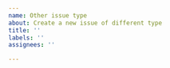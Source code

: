 ```yaml
---
name: Other issue type
about: Create a new issue of different type
title: ''
labels: ''
assignees: ''

---
```

